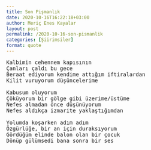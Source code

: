 ```yaml
---
title: Son Pişmanlık
date: 2020-10-16T16:22:18+03:00
author: Meriç Enes Kayalar
layout: post
permalink: /2020-10-16-son-pismanlik
categories: [Şiirimsiler]
format: quote
---
```


<pre>Kalbimin cehennem kapısının
Çanları çaldı bu gece
Beraat ediyorum kendime attığım iftiralardan
Kilit vuruyorum düşüncelerime
 
Kabusum oluyorum
Çöküyorum bir gölge gibi üzerime/üstüme
Nefes almadan önce düşünüyorum
Nefes aldıkça izmarite yaklaştığımdan
 
Yolumda koşarken adım adım
Özgürlüğe, bir an için duraksıyorum
Gördüğüm elinde balon olan bir çocuk
Dönüp gülümsedi bana sonra bir ses</pre>